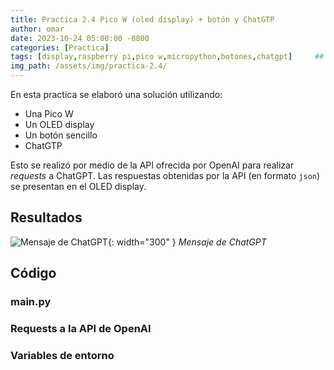 ```yaml
---
title: Practica 2.4 Pico W (oled display) + botón y ChatGTP
author: omar
date: 2023-10-24 05:00:00 -0800
categories: [Practica]
tags: [display,raspberry pi,pico w,micropython,botones,chatgpt]     ## TAG names should always be lowercase
img_path: /assets/img/practica-2.4/
---
```


En esta practica se elaboró una solución utilizando:

- Una Pico W
- Un OLED display
- Un botón sencillo
- ChatGTP

Esto se realizó por medio de la API ofrecida por OpenAI para realizar *requests* a ChatGPT. Las respuestas
obtenidas por la API (en formato `json`) se presentan en el OLED display.


## Resultados

![Mensaje de ChatGPT](practica-chatgpt.jpg){: width="300" }
_Mensaje de ChatGPT_


## Código

### main.py
<script src="https://emgithub.com/embed-v2.js?target=https%3A%2F%2Fgithub.com%2FValdezFOmar%2Fmicropython-projects%2Fblob%2Fmain%2Fprojects%2Fchatgpt%2Fmain.py&style=atom-one-dark&type=code&showBorder=on&showLineNumbers=on&showFileMeta=on&showCopy=on"></script>

### Requests a la API de OpenAI
<script src="https://emgithub.com/embed-v2.js?target=https%3A%2F%2Fgithub.com%2FValdezFOmar%2Fmicropython-projects%2Fblob%2Fmain%2Fprojects%2Fchatgpt%2Fopenai.py&style=atom-one-dark&type=code&showBorder=on&showLineNumbers=on&showFileMeta=on&showCopy=on"></script>

### Variables de entorno
<script src="https://emgithub.com/embed-v2.js?target=https%3A%2F%2Fgithub.com%2FValdezFOmar%2Fmicropython-projects%2Fblob%2Fmain%2Fprojects%2Fchatgpt%2Fenv.py&style=atom-one-dark&type=code&showBorder=on&showLineNumbers=on&showFileMeta=on&showCopy=on"></script>

